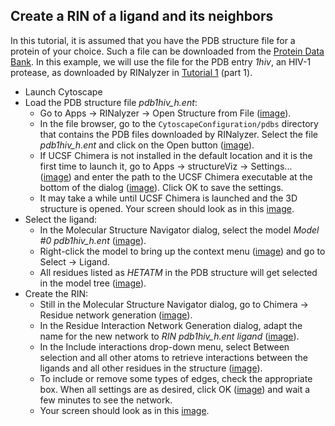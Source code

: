 Create a RIN of a ligand and its neighbors
------------------------------------------

In this tutorial, it is assumed that you have the PDB structure file for a protein of your choice. Such a file can be downloaded from the [Protein Data Bank](http://www.rcsb.org/pdb/home/home.do). In this example, we will use the file for the PDB entry *1hiv*, an HIV-1 protease, as downloaded by RINalyzer in [Tutorial 1](tutorial6.md) (part 1).

*   Launch Cytoscape
*   Load the PDB structure file *pdb1hiv_h.ent*:
    *   Go to Apps → RINalyzer → Open Structure from File ([image](images/tut10.1_1.jpg)).
    *   In the file browser, go to the `CytoscapeConfiguration/pdbs` directory that contains the PDB files downloaded by RINalyzer. Select the file *pdb1hiv_h.ent* and click on the Open button ([image](images/tut10.1_2.jpg)).
    *   If UCSF Chimera is not installed in the default location and it is the first time to launch it, go to Apps → structureViz → Settings... ([image](images/tut6.2_6.jpg)) and enter the path to the UCSF Chimera executable at the bottom of the dialog ([image](images/tut6.2_7.jpg)). Click OK to save the settings.
    *   It may take a while until UCSF Chimera is launched and the 3D structure is opened. Your screen should look as in this [image](images/tut10.1_3.jpg).
*   Select the ligand:
    *   In the Molecular Structure Navigator dialog, select the model *Model #0 pdb1hiv_h.ent* ([image](images/tut10.1_4.jpg)).
    *   Right-click the model to bring up the context menu ([image](images/tut10.1_5.jpg)) and go to Select → Ligand.
    *   All residues listed as *HETATM* in the PDB structure will get selected in the model tree ([image](images/tut10.1_6.jpg)).   
*   Create the RIN:
    *   Still in the Molecular Structure Navigator dialog, go to Chimera → Residue network generation ([image](images/tut10.1_7.jpg)).
    *   In the Residue Interaction Network Generation dialog, adapt the name for the new network to *RIN pdb1hiv_h.ent ligand* ([image](images/tut10.1_8.jpg)).
    *   In the Include interactions drop-down menu, select Between selection and all other atoms to retrieve interactions between the ligands and all other residues in the structure ([image](images/tut10.1_9.jpg)).
    *   To include or remove some types of edges, check the appropriate box. When all settings are as desired, click OK ([image](images/tut10.1_10.jpg)) and wait a few minutes to see the network.
    *   Your screen should look as in this [image](images/tut10.1_11.jpg).
  